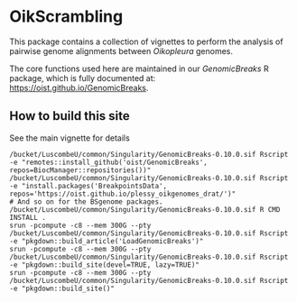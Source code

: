 # OikScrambling

This package contains a collection of vignettes to perform the analysis of
pairwise genome alignments between _Oikopleura_ genomes.

The core functions used here are maintained in our _GenomicBreaks_ R package,
which is fully documented at: <https://oist.github.io/GenomicBreaks>.

## How to build this site

See the main vignette for details

    /bucket/LuscombeU/common/Singularity/GenomicBreaks-0.10.0.sif Rscript -e "remotes::install_github('oist/GenomicBreaks', repos=BiocManager::repositories())"
    /bucket/LuscombeU/common/Singularity/GenomicBreaks-0.10.0.sif Rscript -e "install.packages('BreakpointsData', repos='https://oist.github.io/plessy_oikgenomes_drat/')"
    # And so on for the BSgenome packages.
    /bucket/LuscombeU/common/Singularity/GenomicBreaks-0.10.0.sif R CMD INSTALL .
    srun -pcompute -c8 --mem 300G --pty /bucket/LuscombeU/common/Singularity/GenomicBreaks-0.10.0.sif Rscript -e "pkgdown::build_article('LoadGenomicBreaks')"
    srun -pcompute -c8 --mem 300G --pty /bucket/LuscombeU/common/Singularity/GenomicBreaks-0.10.0.sif Rscript -e "pkgdown::build_site(devel=TRUE, lazy=TRUE)"
    srun -pcompute -c8 --mem 300G --pty /bucket/LuscombeU/common/Singularity/GenomicBreaks-0.10.0.sif Rscript -e "pkgdown::build_site()"
